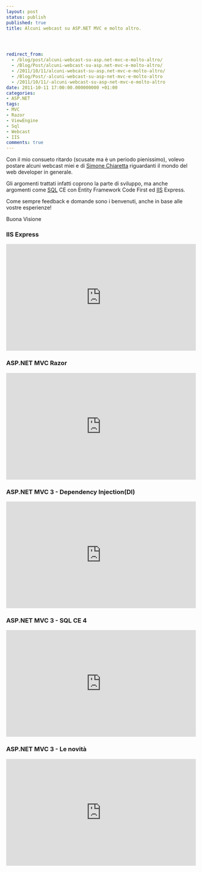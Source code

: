 ```yaml
---
layout: post
status: publish
published: true
title: Alcuni webcast su ASP.NET MVC e molto altro.




redirect_from: 
  - /blog/post/alcuni-webcast-su-asp.net-mvc-e-molto-altro/
  - /Blog/Post/alcuni-webcast-su-asp.net-mvc-e-molto-altro/
  - /2011/10/11/alcuni-webcast-su-asp.net-mvc-e-molto-altro/
  - /Blog/Post/-alcuni-webcast-su-asp-net-mvc-e-molto-altro
  - /2011/10/11/-alcuni-webcast-su-asp-net-mvc-e-molto-altro
date: 2011-10-11 17:00:00.000000000 +01:00
categories:
- ASP.NET
tags:
- MVC
- Razor
- ViewEngine
- Sql
- Webcast
- IIS
comments: true
---
```

<p>Con il mio consueto ritardo (scusate ma è un periodo pienissimo), volevo postare alcuni webcast miei e di <a title="Simone Chiaretta&#39;s blog" href="http://codeclimber.net.nz/" rel="nofollow" target="_blank">Simone Chiaretta</a> riguardanti il mondo del web developer in generale. </p>  <p>Gli argomenti trattati infatti coprono la parte di sviluppo, ma anche argomenti come <a title="Posts about SQL" href="http://tostring.it/tags/archive/sql" target="_blank">SQL</a> CE con Entity Framework Code First ed <a title="Posts about IIS" href="http://tostring.it/tags/archive/iis" target="_blank">IIS</a> Express.</p>  <p>Come sempre feedback e domande sono i benvenuti, anche in base alle vostre esperienze!</p>  <p>Buona Visione</p>  <h3>IIS Express</h3>  <p><iframe style="width: 512px; height: 288px" src="http://channel9.msdn.com/Blogs/PietroBrambati/ASPNET-MVC-3-IIS-Express/player?w=512&amp;h=288" frameborder="0" scrolling="no"></iframe></p>  <h3>ASP.NET MVC Razor</h3>  <p><iframe style="width: 512px; height: 288px" src="http://channel9.msdn.com/Blogs/PietroBrambati/ASPNET-MVC-3-Razor/player?w=512&amp;h=288" frameborder="0" scrolling="no"></iframe></p>  <h3>ASP.NET MVC 3 - Dependency Injection(DI)</h3>  <p><iframe style="width: 512px; height: 288px" src="http://channel9.msdn.com/Blogs/PietroBrambati/ASPNET-MVC-3-Dependency-InjectionDI/player?w=512&amp;h=288" frameborder="0" scrolling="no"></iframe></p>  <h3>ASP.NET MVC 3 - SQL CE 4</h3>  <p><iframe style="width: 512px; height: 288px" src="http://channel9.msdn.com/Blogs/PietroBrambati/ASPNET-MVC-3-SQL-CE-4/player?w=512&amp;h=288" frameborder="0" scrolling="no"></iframe></p>  <h3>ASP.NET MVC 3 - Le novità</h3>  <p><iframe style="width: 512px; height: 288px" src="http://channel9.msdn.com/Blogs/PietroBrambati/ASPNET-MVC-3-Le-novit/player?w=512&amp;h=288" frameborder="0" scrolling="no"></iframe></p>
